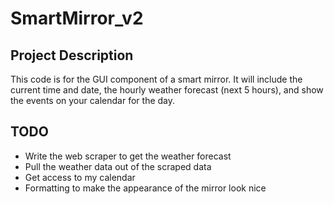 # SmartMirror_v2

## Project Description
This code is for the GUI component of a smart mirror. It will include the current time and date, the hourly weather forecast (next 5 hours), and show the events on your calendar for the day. 

## TODO
- Write the web scraper to get the weather forecast
- Pull the weather data out of the scraped data
- Get access to my calendar 
- Formatting to make the appearance of the mirror look nice